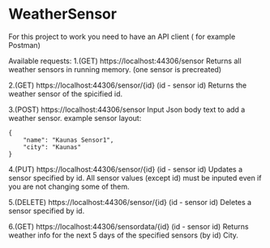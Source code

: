 # WeatherSensor
 
For this project to work you need to have an API client ( for example Postman)

Available requests:
1.(GET) https://localhost:44306/sensor
  Returns all weather sensors in running memory. (one sensor is precreated)
 
2.(GET) https://localhost:44306/sensor/{id}    (id - sensor id)
  Returns the weather sensor of the spicified id.
  
3.(POST) https://localhost:44306/sensor
  Input Json body text to add a weather sensor.
  example sensor layout:
  
    {
        "name": "Kaunas Sensor1",
        "city": "Kaunas"
    }

4.(PUT) https://localhost:44306/sensor/{id}    (id - sensor id)
  Updates a sensor specified by id.
  All sensor values (except id) must be inputed even if you are not changing some of them.
  
5.(DELETE) https://localhost:44306/sensor/{id}    (id - sensor id)
  Deletes a sensor specified by id.
  
6.(GET) https://localhost:44306/sensordata/{id}    (id - sensor id)
  Returns weather info for the next 5 days of the specified sensors (by id) City.
